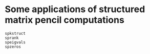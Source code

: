 # Some applications of structured matrix pencil computations

```@docs
spkstruct
sprank
speigvals
spzeros
```
